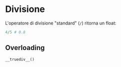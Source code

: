 # Divisione

L'operatore di divisione "standard" (`/`) ritorna un float:

```python
4/5 # 0.8
```

## Overloading 

`__truediv__()`
